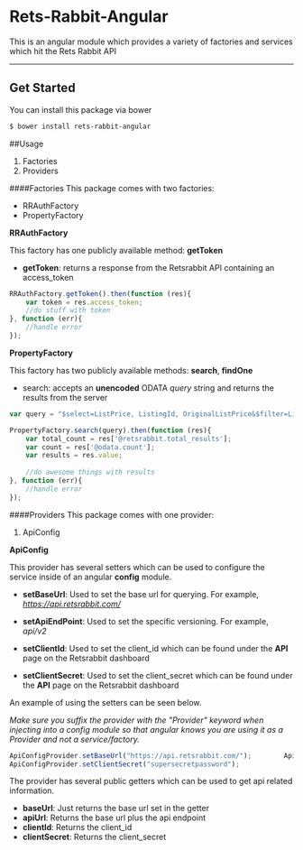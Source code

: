 # Rets-Rabbit-Angular
This is an angular module which provides a variety of factories and services which hit the Rets Rabbit API

***
## Get Started

You can install this package via bower

```bash
$ bower install rets-rabbit-angular
```

##Usage
1. Factories
2. Providers

####Factories
This package comes with two factories:

* RRAuthFactory
* PropertyFactory

**RRAuthFactory**

This factory has one publicly available method: **getToken**

* **getToken**: returns a response from the Retsrabbit API containing an access_token

```javascript
RRAuthFactory.getToken().then(function (res){
	var token = res.access_token;
	//do stuff with token
}, function (err){
	//handle error
});
```

**PropertyFactory**

This factory has two publicly available methods: **search**, **findOne**

* search: accepts an **unencoded** ODATA *query* string and returns the results from the server

```javascript
var query = "$select=ListPrice, ListingId, OriginalListPrice&$filter=ListPrice gt OriginalListPrice&$orderby=ListPrice asc";

PropertyFactory.search(query).then(function (res){
	var total_count = res['@retsrabbit.total_results'];
	var count = res['@odata.count'];
	var results = res.value;
	
	//do awesome things with results
}, function (err){
	//handle error
});
```

####Providers
This package comes with one provider:

1. ApiConfig

**ApiConfig**

This provider has several setters which can be used to configure the service inside of an angular **config** module.

* **setBaseUrl**: Used to set the base url for querying. For example, *https://api.retsrabbit.com/*

* **setApiEndPoint**: Used to set the specific versioning. For example, *api/v2*

* **setClientId**: Used to set the client_id which can be found under the **API** page on the Retsrabbit dashboard

* **setClientSecret**: Used to set the client_secret which can be found under the **API** page on the Retsrabbit dashboard

An example of using the setters can be seen below.

*Make sure you suffix the provider with the "Provider" keyword when injecting into a config module so that angular knows you are using it as a Provider and not a service/factory.*

```javascript
ApiConfigProvider.setBaseUrl("https://api.retsrabbit.com/");        ApiConfigProvider.setClientId("clientidgoeshere");
ApiConfigProvider.setClientSecret("supersecretpassword");
```
The provider has several public getters which can be used to get api related information.

* **baseUrl**: Just returns the base url set in the getter
* **apiUrl**: Returns the base url plus the api endpoint
* **clientId**: Returns the client_id
* **clientSecret**: Returns the client_secret











